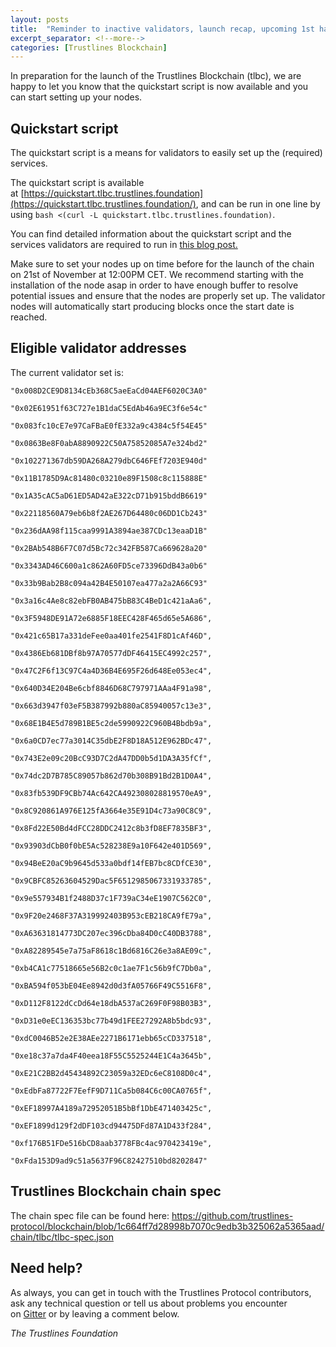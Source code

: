 ```yaml
---
layout: posts
title:  "Reminder to inactive validators, launch recap, upcoming 1st hard fork proposal"
excerpt_separator: <!--more-->
categories: [Trustlines Blockchain]
---
```


In preparation for the launch of the Trustlines Blockchain (tlbc), we are happy to let you know that the quickstart script is now available and you can start setting up your nodes.

<!--more-->

## Quickstart script

The quickstart script is a means for validators to easily set up the (required) services.

The quickstart script is available at [https://quickstart.tlbc.trustlines.foundation](https://quickstart.tlbc.trustlines.foundation/), and can be run in one line by using `bash <(curl -L quickstart.tlbc.trustlines.foundation)`.

You can find detailed information about the quickstart script and the services validators are required to run in [this blog post.](https://blog.trustlines.network/t-x-launching-the-trustlines-blockchain)

Make sure to set your nodes up on time before for the launch of the chain on 21st of November at 12:00PM CET. We recommend starting with the installation of the node asap in order to have enough buffer to resolve potential issues and ensure that the nodes are properly set up. The validator nodes will automatically start producing blocks once the start date is reached.

## Eligible validator addresses

The current validator set is:

```
"0x008D2CE9D8134cEb368C5aeEaCd04AEF6020C3A0"

"0x02E61951f63C727e1B1daC5EdAb46a9EC3f6e54c"

"0x083fc10cE7e97CaFBaE0fE332a9c4384c5f54E45"

"0x0863Be8F0abA8890922C50A75852085A7e324bd2"

"0x102271367db59DA268A279dbC646FEf7203E940d"

"0x11B1785D9Ac81480c03210e89F1508c8c115888E"

"0x1A35cAC5aD61ED5AD42aE322cD71b915bddB6619"

"0x22118560A79eb6b8f2AE267D64480c06DD1Cb243"

"0x236dAA98f115caa9991A3894ae387CDc13eaaD1B"

"0x2BAb548B6F7C07d5Bc72c342FB587Ca669628a20"

"0x3343AD46C600a1c862A60FD5ce73396DdB43a0b6"

"0x33b9Bab2B8c094a42B4E50107ea477a2a2A66C93"

"0x3a16c4Ae8c82ebFB0AB475bB83C4BeD1c421aAa6",

"0x3F5948DE91A72e6885F18EEC428F465d65e5A686",

"0x421c65B17a331deFee0aa401fe2541F8D1cAf46D",

"0x4386Eb681DBf8b97A70577dDF46415EC4992c257",

"0x47C2F6f13C97C4a4D36B4E695F26d648Ee053ec4",

"0x640D34E204Be6cbf8846D68C797971AAa4F91a98",

"0x663d3947f03eF5B387992b880aC85940057c13e3",

"0x68E1B4E5d789B1BE5c2de5990922C960B4Bbdb9a",

"0x6a0CD7ec77a3014C35dbE2F8D18A512E962BDc47",

"0x743E2e09c20BcC93D7C2dA47DD0b5d1DA3A35fCf",

"0x74dc2D7B785C89057b862d70b308B91Bd2B1D0A4",

"0x83fb539DF9CBb74Ac642CA492308028819570eA9",

"0x8C920861A976E125fA3664e35E91D4c73a90C8C9",

"0x8Fd22E50Bd4dFCC28DDC2412c8b3fD8EF7835BF3",

"0x93903dCbB0f0bE5Ac528238E9a10F642e401D569",

"0x94BeE20aC9b9645d533a0bdf14fEB7bc8CDfCE30",

"0x9CBFC85263604529Dac5F6512985067331933785",

"0x9e557934B1f2488D37c1F739aC34eE1907C562C0",

"0x9F20e2468F37A319992403B953cEB218CA9fE79a",

"0xA63631814773DC207ec396cDba84D0cC40DB3788",

"0xA82289545e7a75aF8618c1Bd6816C26e3a8AE09c",

"0xb4CA1c77518665e56B2c0c1ae7F1c56b9fC7Db0a",

"0xBA594f053bE04Ee8942d0d3fA05766F49C5516F8",

"0xD112F8122dCcDd64e18dbA537aC269F0F98B03B3",

"0xD31e0eEC136353bc77b49d1FEE27292A8b5bdc93",

"0xdC0046B52e2E38AEe2271B6171ebb65cCD337518",

"0xe18c37a7da4F40eea18F55C5525244E1C4a3645b",

"0xE21C2BB2d45434892C23059a32EDc6eC8108D0c4",

"0xEdbFa87722F7EefF9D711Ca5b084C6c00CA0765f",

"0xEF18997A4189a72952051B5bBf1DbE471403425c",

"0xEF1899d129f2dDF103cd94475DFd87A1D433f284",

"0xf176B51FDe516bCD8aab3778FBc4ac970423419e",

"0xFda153D9ad9c51a5637F96C82427510bd8202847"
```

## Trustlines Blockchain chain spec

The chain spec file can be found here: <https://github.com/trustlines-protocol/blockchain/blob/1c664ff7d28998b7070c9edb3b325062a5365aad/chain/tlbc/tlbc-spec.json>

## Need help?

As always, you can get in touch with the Trustlines Protocol contributors, ask any technical question or tell us about problems you encounter on [Gitter](https://gitter.im/trustlines/community) or by leaving a comment below.

*The Trustlines Foundation*
